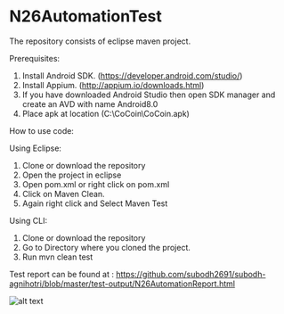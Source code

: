 # N26AutomationTest

The repository consists of eclipse maven project.

Prerequisites:

1. Install Android SDK. (https://developer.android.com/studio/)
2. Install Appium. (http://appium.io/downloads.html)
3. If you have downloaded Android Studio then open SDK manager and create an AVD with name Android8.0
4. Place apk at location (C:\CoCoin\CoCoin.apk)

How to use code:

Using Eclipse:

1. Clone or download the repository
2. Open the project in eclipse
3. Open pom.xml or right click on pom.xml
4. Click on Maven Clean.
5. Again right click and Select Maven Test

Using CLI:

1. Clone or download the repository
2. Go to Directory where you cloned the project.
3. Run mvn clean test

Test report can be found at : https://github.com/subodh2691/subodh-agnihotri/blob/master/test-output/N26AutomationReport.html

![alt text](https://github.com/subodh2691/subodh-agnihotri/tree/master/test-output/Report.png)
